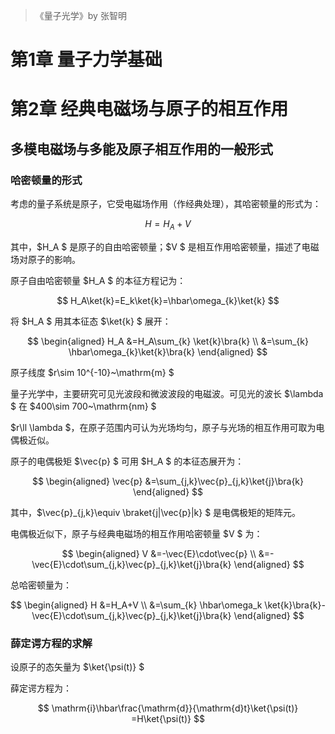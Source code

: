 > 《量子光学》by 张智明

# 第1章 量子力学基础

# 第2章 经典电磁场与原子的相互作用

## 多模电磁场与多能及原子相互作用的一般形式

### 哈密顿量的形式

考虑的量子系统是原子，它受电磁场作用（作经典处理），其哈密顿量的形式为：

$$
H
=H_A+V
$$

其中，$H_A $ 是原子的自由哈密顿量；$V $ 是相互作用哈密顿量，描述了电磁场对原子的影响。

原子自由哈密顿量 $H_A $ 的本征方程记为：

$$
H_A\ket{k}=E_k\ket{k}=\hbar\omega_{k}\ket{k}
$$

将 $H_A $ 用其本征态 $\ket{k} $ 展开：

$$
\begin{aligned}
H_A
&=H_A\sum_{k} \ket{k}\bra{k} \\
&=\sum_{k} \hbar\omega_{k}\ket{k}\bra{k}
\end{aligned}
$$

原子线度 $r\sim 10^{-10}~\mathrm{m} $

量子光学中，主要研究可见光波段和微波波段的电磁波。可见光的波长 $\lambda $ 在 $400\sim 700~\mathrm{nm} $

$r\ll \lambda $，在原子范围内可认为光场均匀，原子与光场的相互作用可取为电偶极近似。

原子的电偶极矩 $\vec{p} $ 可用 $H_A $ 的本征态展开为：

$$
\begin{aligned}
\vec{p}
&=\sum_{j,k}\vec{p}_{j,k}\ket{j}\bra{k}
\end{aligned}
$$

其中，$\vec{p}_{j,k}\equiv \braket{j|\vec{p}|k} $ 是电偶极矩的矩阵元。

电偶极近似下，原子与经典电磁场的相互作用哈密顿量 $V $ 为：

$$
\begin{aligned}
V
&=-\vec{E}\cdot\vec{p} \\
&=-\vec{E}\cdot\sum_{j,k}\vec{p}_{j,k}\ket{j}\bra{k}
\end{aligned}
$$

总哈密顿量为：

$$
\begin{aligned}
H
&=H_A+V \\
&=\sum_{k} \hbar\omega_k \ket{k}\bra{k}-\vec{E}\cdot\sum_{j,k}\vec{p}_{j,k}\ket{j}\bra{k}
\end{aligned}
$$

### 薛定谔方程的求解

设原子的态矢量为 $\ket{\psi(t)} $

薛定谔方程为：

$$
\mathrm{i}\hbar\frac{\mathrm{d}}{\mathrm{d}t}\ket{\psi(t)}
=H\ket{\psi(t)}
$$



